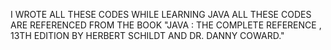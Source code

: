  I WROTE ALL THESE CODES WHILE LEARNING JAVA 
ALL THESE CODES ARE REFERENCED FROM THE BOOK "JAVA : THE COMPLETE REFERENCE , 13TH EDITION BY HERBERT SCHILDT AND DR. DANNY COWARD."
